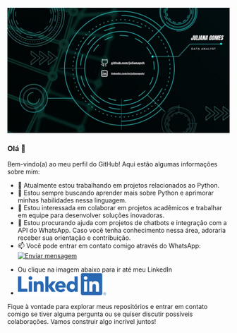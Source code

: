 ![Foto](https://github.com/julianapvh/julianapvh/blob/main/Juliana%20Gomes.jpg)
<link rel="stylesheet" type="text/css" href="style.css">

### Olá 👋

Bem-vindo(a) ao meu perfil do GitHub! Aqui estão algumas informações sobre mim:

- 🔭 Atualmente estou trabalhando em projetos relacionados ao Python.
- 🌱 Estou sempre buscando aprender mais sobre Python e aprimorar minhas habilidades nessa linguagem.
- 👯 Estou interessada em colaborar em projetos acadêmicos e trabalhar em equipe para desenvolver soluções inovadoras.
- 🤔 Estou procurando ajuda com projetos de chatbots e integração com a API do WhatsApp. Caso você tenha conhecimento nessa área, adoraria receber sua orientação e contribuição.
- 📫 Você pode entrar em contato comigo através do WhatsApp:<a href="https://api.whatsapp.com/send?phone=5569993434364">
  <img src="https://img.shields.io/badge/Enviar%20mensagem-%20%F0%9F%92%AC-green?style=for-the-badge&logo=whatsapp" alt="Enviar mensagem" width="100" height: auto>
</a>

- Ou clique na imagem abaixo para ir até meu LinkedIn
- <a href="https://www.linkedin.com/in/julianapvh/">
  <img src="https://github.com/julianapvh/julianapvh/blob/main/LI-Logo.png" alt="LinkedIn" width="200" height="50">
</a>


Fique à vontade para explorar meus repositórios e entrar em contato comigo se tiver alguma pergunta ou se quiser discutir possíveis colaborações. Vamos construir algo incrível juntos!

